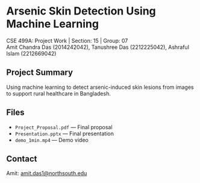 # Arsenic Skin Detection Using Machine Learning
CSE 499A: Project Work | Section: 15 | Group: 07  
Amit Chandra Das (2014242042), Tanushree Das (2212225042), Ashraful Islam (2212669042)

## Project Summary
Using machine learning to detect arsenic-induced skin lesions from images to support rural healthcare in Bangladesh.

## Files
- `Project_Proposal.pdf` — Final proposal  
- `Presentation.pptx` — Final presentation  
- `demo_1min.mp4` — Demo video  

## Contact
Amit: amit.das1@northsouth.edu
